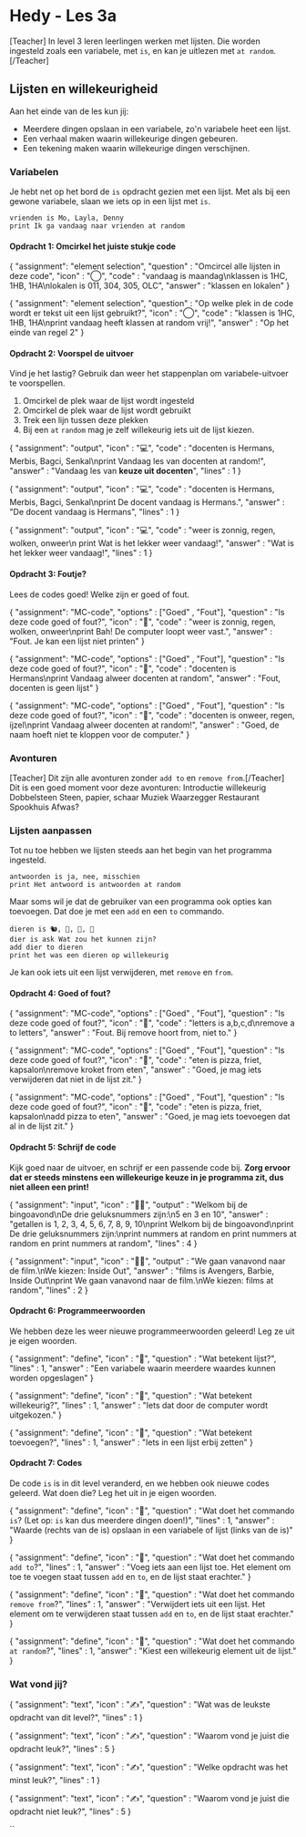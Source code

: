 # Hedy - Les 3a

[Teacher] In level 3 leren leerlingen werken met lijsten. Die worden ingesteld zoals een variabele, met `is`, en kan je uitlezen met `at random`. [/Teacher]

## Lijsten en willekeurigheid

Aan het einde van de les kun jij:

* Meerdere dingen opslaan in een variabele, zo'n variabele heet een lijst.
* Een verhaal maken waarin willekeurige dingen gebeuren.
* Een tekening maken waarin willekeurige dingen verschijnen.

### Variabelen

Je hebt net op het bord de `is` opdracht gezien met een lijst. 
Met als bij een gewone variabele, slaan we iets op in een lijst met `is`.

```hedy
vrienden is Mo, Layla, Denny
print Ik ga vandaag naar vrienden at random
```

#### Opdracht 1: Omcirkel het juiste stukje code

{
    "assignment": "element selection",
    "question"  : "Omcircel alle lijsten in deze code",
    "icon"      : "◯",
    "code"      : "vandaag is maandag\nklassen is 1HC, 1HB, 1HA\nlokalen is 011, 304, 305, OLC",
    "answer"    : "klassen en lokalen"
}

{
    "assignment": "element selection",
    "question"  : "Op welke plek in de code wordt er tekst uit een lijst gebruikt?",
    "icon"      : "◯",
    "code"      : "klassen is 1HC, 1HB, 1HA\nprint vandaag heeft klassen at random vrij!",
    "answer"    : "Op het einde van regel 2"
}

#### Opdracht 2: Voorspel de uitvoer

Vind je het lastig? Gebruik dan weer het stappenplan om variabele-uitvoer te voorspellen.

1. Omcirkel de plek waar de lijst wordt ingesteld
2. Omcirkel de plek waar de lijst wordt gebruikt
3. Trek een lijn tussen deze plekken
4. Bij een `at` `random` mag je zelf willekeurig iets uit de lijst kiezen.

{
    "assignment": "output",
    "icon"      : "💻",
    "code"      : "docenten is Hermans, Merbis, Bagci, Senkal\nprint Vandaag les van docenten at random!",
    "answer"    : "Vandaag les van **keuze uit docenten**",
    "lines"     : 1
}

{
    "assignment": "output",
    "icon"      : "💻",
    "code"      : "docenten is Hermans, Merbis, Bagci, Senkal\nprint De docent vandaag is Hermans.",
    "answer"    : "De docent vandaag is Hermans",
    "lines"     : 1
}

{
    "assignment": "output",
    "icon"      : "💻",
    "code"      : 
"weer is zonnig, regen, wolken, onweer\n
print Wat is het lekker weer vandaag!",
    "answer"    : "Wat is het lekker weer vandaag!",
    "lines"     : 1
}

#### Opdracht 3: Foutje?
Lees de codes goed! Welke zijn er goed of fout.

{
    "assignment": "MC-code",
    "options"   : ["Goed" , "Fout"],
    "question"  : "Is deze code goed of fout?",
    "icon"      : "🤔",
    "code"      : "weer is zonnig, regen, wolken, onweer\nprint Bah! De computer loopt weer vast.",
    "answer"    : "Fout. Je kan een lijst niet printen"
}

{
    "assignment": "MC-code",
    "options"   : ["Goed" , "Fout"],
    "question"  : "Is deze code goed of fout?",
    "icon"      : "🤔",
    "code"      : "docenten is Hermans\nprint Vandaag alweer docenten at random",
    "answer"    : "Fout, docenten is geen lijst"
}

{
    "assignment": "MC-code",
    "options"   : ["Goed" , "Fout"],
    "question"  : "Is deze code goed of fout?",
    "icon"      : "🤔",
    "code"      : "docenten is onweer, regen, ijzel\nprint Vandaag alweer docenten at random!",
    "answer"    : "Goed, de naam hoeft niet te kloppen voor de computer."
}

### Avonturen

[Teacher] Dit zijn alle avonturen zonder `add to` en `remove from`.[/Teacher]
Dit is een goed moment voor deze avonturen:
Introductie
willekeurig
Dobbelsteen
Steen, papier, schaar
Muziek
Waarzegger
Restaurant
Spookhuis
Afwas?

### Lijsten aanpassen

Tot nu toe hebben we lijsten steeds aan het begin van het programma ingesteld.

```hedy
antwoorden is ja, nee, misschien
print Het antwoord is antwoorden at random
```

Maar soms wil je dat de gebruiker van een programma ook opties kan toevoegen.
Dat doe je met een `add` en een `to` commando.

```
dieren is 🐿, 🦔, 🦇, 🦉
dier is ask Wat zou het kunnen zijn?
add dier to dieren
print het was een dieren op willekeurig
```

Je kan ook iets uit een lijst verwijderen, met `remove` en `from`.

#### Opdracht 4: Goed of fout?

{
    "assignment": "MC-code",
    "options"   : ["Goed" , "Fout"],
    "question"  : "Is deze code goed of fout?",
    "icon"      : "🤔",
    "code"      : "letters is a,b,c,d\nremove a to letters",
    "answer"    : "Fout. Bij remove hoort from, niet to."
}

{
    "assignment": "MC-code",
    "options"   : ["Goed" , "Fout"],
    "question"  : "Is deze code goed of fout?",
    "icon"      : "🤔",
    "code"      : "eten is pizza, friet, kapsalon\nremove kroket from eten",
    "answer"    : "Goed, je mag iets verwijderen dat niet in de lijst zit."
}

{
    "assignment": "MC-code",
    "options"   : ["Goed" , "Fout"],
    "question"  : "Is deze code goed of fout?",
    "icon"      : "🤔",
    "code"      : "eten is pizza, friet, kapsalon\nadd pizza to eten",
    "answer"    : "Goed, je mag iets toevoegen dat al in de lijst zit."
}


#### Opdracht 5: Schrijf de code

Kijk goed naar de uitvoer, en schrijf er een passende code bij. 
**Zorg ervoor dat er steeds minstens een willekeurige keuze in je programma zit, dus niet alleen een print!**

{
    "assignment": "input",
    "icon"      : "🧑‍💻",
    "output"    : "Welkom bij de bingoavond\nDe drie geluksnummers zijn:\n5 en 3 en 10",
    "answer"    : "getallen is 1, 2, 3, 4, 5, 6, 7, 8, 9, 10\nprint Welkom bij de bingoavond\nprint De drie geluksnummers zijn:\nprint nummers at random en print nummers at random en print nummers at random",
    "lines"     : 4
}


{
    "assignment": "input",
    "icon"      : "🧑‍💻",
    "output"    : "We gaan vanavond naar de film.\nWe kiezen: Inside Out",
    "answer"    : "films is Avengers, Barbie, Inside Out\nprint We gaan vanavond naar de film.\nWe kiezen: films at random",
    "lines"     : 2
}


#### Opdracht 6: Programmeerwoorden 

We hebben deze les weer nieuwe programmeerwoorden geleerd! Leg ze uit je eigen woorden. 

{
    "assignment": "define",
    "icon"      : "📖",
    "question"  : "Wat betekent lijst?",
    "lines"     : 1,
    "answer"    : "Een variabele waarin meerdere waardes kunnen worden opgeslagen"
}

{
    "assignment": "define",
    "icon"      : "📖",
    "question"  : "Wat betekent willekeurig?",
    "lines"     : 1,
    "answer"    : "Iets dat door de computer wordt uitgekozen."
}

{
    "assignment": "define",
    "icon"      : "📖",
    "question"  : "Wat betekent toevoegen?",
    "lines"     : 1,
    "answer"    : "Iets in een lijst erbij zetten"
}


#### Opdracht 7: Codes

De code `is` is in dit level veranderd, en we hebben ook nieuwe codes geleerd. 
Wat doen die? Leg het uit in je eigen woorden. 

{
    "assignment": "define",
    "icon"      : "📖",
    "question"  : "Wat doet het commando `is`? (Let op: `is` kan dus meerdere dingen doen!)",
    "lines"     : 1,
    "answer"    : "Waarde (rechts van de is) opslaan in een variabele of lijst (links van de is)"
}

{
    "assignment": "define",
    "icon"      : "📖",
    "question"  : "Wat doet het commando `add to`?",
    "lines"     : 1,
    "answer"    : "Voeg iets aan een lijst toe. Het element om toe te voegen staat tussen `add` en `to`, en de lijst staat erachter."
}

{
    "assignment": "define",
    "icon"      : "📖",
    "question"  : "Wat doet het commando `remove from`?",
    "lines"     : 1,
    "answer"    : "Verwijdert iets uit een lijst. Het element om te verwijderen staat tussen `add` en `to`, en de lijst staat erachter."
}


{
    "assignment": "define",
    "icon"      : "📖",
    "question"  : "Wat doet het commando `at random`?",
    "lines"     : 1,
    "answer"    : "Kiest een willekeurig element uit de lijst."
}


### Wat vond jij?

{
    "assignment": "text",
    "icon"      : "✍️",
    "question"  : "Wat was de leukste opdracht van dit level?",
    "lines"     : 1
}

{
    "assignment": "text",
    "icon"      : "✍️",
    "question"  : "Waarom vond je juist die opdracht leuk?",
    "lines"     : 5
}

{
    "assignment": "text",
    "icon"      : "✍️",
    "question"  : "Welke opdracht was het minst leuk?",
    "lines"     : 1
}

{
    "assignment": "text",
    "icon"      : "✍️",
    "question"  : "Waarom vond je juist die opdracht niet leuk?",
    "lines"     : 5
}


``
